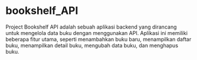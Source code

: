 # bookshelf_API
Project Bookshelf API adalah sebuah aplikasi backend yang dirancang untuk mengelola data buku dengan menggunakan API. Aplikasi ini memiliki beberapa fitur utama, seperti menambahkan buku baru, menampilkan daftar buku, menampilkan detail buku, mengubah data buku, dan menghapus buku. 
